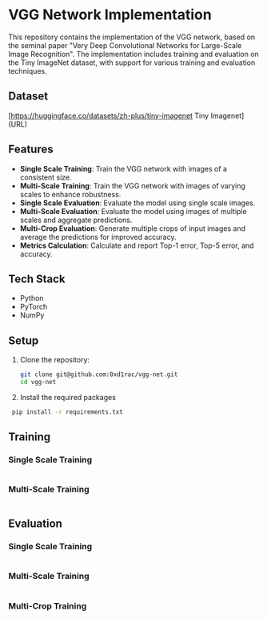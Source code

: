 # VGG Network Implementation

This repository contains the implementation of the VGG network, based on the seminal paper "Very Deep Convolutional Networks for Large-Scale Image Recognition". The implementation includes training and evaluation on the Tiny ImageNet dataset, with support for various training and evaluation techniques.

## Dataset
[https://huggingface.co/datasets/zh-plus/tiny-imagenet Tiny Imagenet] (URL)

## Features
- **Single Scale Training**: Train the VGG network with images of a consistent size.
- **Multi-Scale Training**: Train the VGG network with images of varying scales to enhance robustness.
- **Single Scale Evaluation**: Evaluate the model using single scale images.
- **Multi-Scale Evaluation**: Evaluate the model using images of multiple scales and aggregate predictions.
- **Multi-Crop Evaluation**: Generate multiple crops of input images and average the predictions for improved accuracy.
- **Metrics Calculation**: Calculate and report Top-1 error, Top-5 error, and accuracy.

## Tech Stack
- Python
- PyTorch
- NumPy

## Setup
1. Clone the repository:
   ```bash
   git clone git@github.com:0xd1rac/vgg-net.git
   cd vgg-net
   ```

2. Install the required packages
  ```bash
   pip install -r requirements.txt
   ```
## Training 
### Single Scale Training
   ```bash

   ```

### Multi-Scale Training 
   ```bash

   ```

## Evaluation
### Single Scale Training 
   ```bash

   ```

### Multi-Scale Training
   ```bash

   ```

### Multi-Crop Training
   ```bash

   ```


